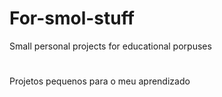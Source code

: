 # For-smol-stuff
Small personal projects for educational porpuses

#
Projetos pequenos para o meu aprendizado
